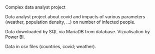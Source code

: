 Complex data analyst project

Data analyst project about covid and impacts of various parameters (weather, population density, ...) on number of infected people.

Data downloaded by SQL via MariaDB from database. Vizualisation by Power BI. 

Data in csv files (countries, covid; weather). 
